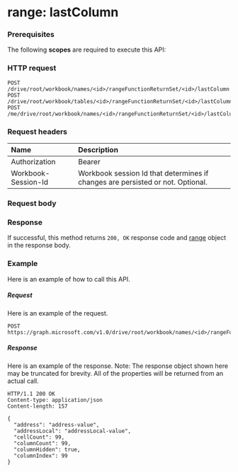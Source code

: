 # range: lastColumn


### Prerequisites
The following **scopes** are required to execute this API: 
### HTTP request
<!-- { "blockType": "ignored" } -->
```http
POST /drive/root/workbook/names/<id>/rangeFunctionReturnSet/<id>/lastColumn
POST /drive/root/workbook/tables/<id>/rangeFunctionReturnSet/<id>/lastColumn
POST /me/drive/root/workbook/names/<id>/rangeFunctionReturnSet/<id>/lastColumn

```
### Request headers
| Name       | Description|
|:---------------|:----------|
| Authorization  | Bearer <code>|
| Workbook-Session-Id  | Workbook session Id that determines if changes are persisted or not. Optional.|

### Request body

### Response
If successful, this method returns `200, OK` response code and [range](../resources/range.md) object in the response body.

### Example
Here is an example of how to call this API.
##### Request
Here is an example of the request.
<!-- {
  "blockType": "request",
  "name": "range_lastcolumn"
}-->
```http
POST https://graph.microsoft.com/v1.0/drive/root/workbook/names/<id>/rangeFunctionReturnSet/<id>/lastColumn
```

##### Response
Here is an example of the response. Note: The response object shown here may be truncated for brevity. All of the properties will be returned from an actual call.
<!-- {
  "blockType": "response",
  "truncated": true,
  "@odata.type": "microsoft.graph.range"
} -->
```http
HTTP/1.1 200 OK
Content-type: application/json
Content-length: 157

{
  "address": "address-value",
  "addressLocal": "addressLocal-value",
  "cellCount": 99,
  "columnCount": 99,
  "columnHidden": true,
  "columnIndex": 99
}
```

<!-- uuid: 8fcb5dbc-d5aa-4681-8e31-b001d5168d79
2015-10-25 14:57:30 UTC -->
<!-- {
  "type": "#page.annotation",
  "description": "range: lastColumn",
  "keywords": "",
  "section": "documentation",
  "tocPath": ""
}-->